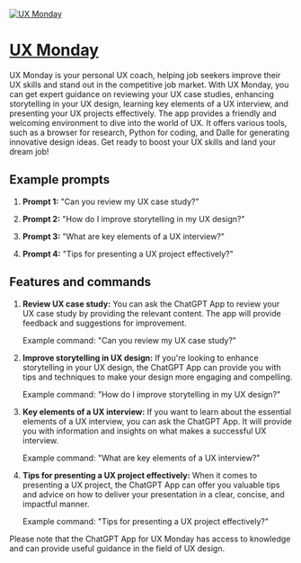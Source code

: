 [![UX Monday](https://files.oaiusercontent.com/file-ojX4Li67Ah2NXnQL08ls0mxP?se=2123-10-18T05%3A26%3A27Z&sp=r&sv=2021-08-06&sr=b&rscc=max-age%3D31536000%2C%20immutable&rscd=attachment%3B%20filename%3D895be909-aa89-4c83-83ce-279b8fb18843.png&sig=ZG4HuP%2BC1/GYFt7LOuZR5pxbCm87H1bhp6KAoihCV7w%3D)](https://chat.openai.com/g/g-q6Xv7vYi4-ux-monday)

# [UX Monday](https://chat.openai.com/g/g-q6Xv7vYi4-ux-monday)

UX Monday is your personal UX coach, helping job seekers improve their UX skills and stand out in the competitive job market. With UX Monday, you can get expert guidance on reviewing your UX case studies, enhancing storytelling in your UX design, learning key elements of a UX interview, and presenting your UX projects effectively. The app provides a friendly and welcoming environment to dive into the world of UX. It offers various tools, such as a browser for research, Python for coding, and Dalle for generating innovative design ideas. Get ready to boost your UX skills and land your dream job!

## Example prompts

1. **Prompt 1:** "Can you review my UX case study?"

2. **Prompt 2:** "How do I improve storytelling in my UX design?"

3. **Prompt 3:** "What are key elements of a UX interview?"

4. **Prompt 4:** "Tips for presenting a UX project effectively?"

## Features and commands

1. **Review UX case study:** You can ask the ChatGPT App to review your UX case study by providing the relevant content. The app will provide feedback and suggestions for improvement.

    Example command: "Can you review my UX case study?"

2. **Improve storytelling in UX design:** If you're looking to enhance storytelling in your UX design, the ChatGPT App can provide you with tips and techniques to make your design more engaging and compelling.

    Example command: "How do I improve storytelling in my UX design?"

3. **Key elements of a UX interview:** If you want to learn about the essential elements of a UX interview, you can ask the ChatGPT App. It will provide you with information and insights on what makes a successful UX interview.

    Example command: "What are key elements of a UX interview?"

4. **Tips for presenting a UX project effectively:** When it comes to presenting a UX project, the ChatGPT App can offer you valuable tips and advice on how to deliver your presentation in a clear, concise, and impactful manner.

    Example command: "Tips for presenting a UX project effectively?"

Please note that the ChatGPT App for UX Monday has access to knowledge and can provide useful guidance in the field of UX design.